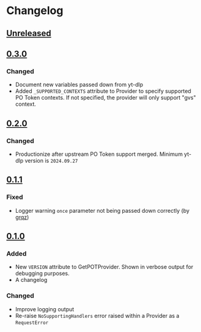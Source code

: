 # Changelog

## [Unreleased]

## [0.3.0]

### Changed

- Document new variables passed down from yt-dlp
- Added `_SUPPORTED_CONTEXTS` attribute to Provider to specify supported PO Token contexts. If not specified, the provider will only support "gvs" context.

## [0.2.0]

### Changed

- Productionize after upstream PO Token support merged. Minimum yt-dlp version is `2024.09.27`

## [0.1.1]

### Fixed

- Logger warning `once` parameter not being passed down correctly (by [grqz](https://github.com/grqz))

## [0.1.0]

### Added

- New `VERSION` attribute to GetPOTProvider. Shown in verbose output for debugging purposes.
- A changelog

### Changed

- Improve logging output
- Re-raise `NoSupportingHandlers` error raised within a Provider as a `RequestError`

[unreleased]: https://github.com/coletdjnz/yt-dlp-get-pot/compare/v0.3.0...HEAD
[0.3.0]: https://github.com/coletdjnz/yt-dlp-get-pot/compare/v0.2.0...v0.3.0
[0.2.0]: https://github.com/coletdjnz/yt-dlp-get-pot/compare/v0.1.1...v0.2.0
[0.1.1]: https://github.com/coletdjnz/yt-dlp-get-pot/compare/v0.1.0...v0.1.1
[0.1.0]: https://github.com/coletdjnz/yt-dlp-get-pot/compare/v0.0.3...v0.1.0